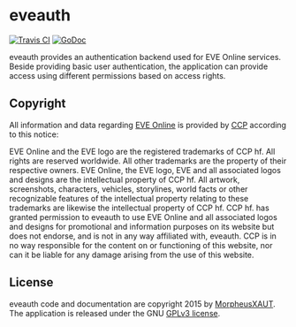 eveauth
=======

[![Travis CI](https://travis-ci.org/MorpheusXAUT/eveauth.svg?branch=master)](https://travis-ci.org/MorpheusXAUT/eveauth) [![GoDoc](https://godoc.org/github.com/MorpheusXAUT/eveauth?status.svg)](https://godoc.org/github.com/MorpheusXAUT/eveauth)

eveauth provides an authentication backend used for EVE Online services.
Beside providing basic user authentication, the application can provide access using different permissions based on access rights.

Copyright
---------

All information and data regarding [EVE Online](http://www.eveonline.com/) is provided by [CCP](http://www.ccpgames.com/en/home) according to this notice:

EVE Online and the EVE logo are the registered trademarks of CCP hf. All rights are reserved worldwide. All other trademarks are the property of their respective owners. EVE Online, the EVE logo, EVE and all associated logos and designs are the intellectual property of CCP hf. All artwork, screenshots, characters, vehicles, storylines, world facts or other recognizable features of the intellectual property relating to these trademarks are likewise the intellectual property of CCP hf. CCP hf. has granted permission to eveauth to use EVE Online and all associated logos and designs for promotional and information purposes on its website but does not endorse, and is not in any way affiliated with, eveauth. CCP is in no way responsible for the content on or functioning of this website, nor can it be liable for any damage arising from the use of this website.

License
-------

eveauth code and documentation are copyright 2015 by [MorpheusXAUT](https://github.com/MorpheusXAUT). The application is released under the GNU [GPLv3 license](https://www.gnu.org/licenses/gpl.html).